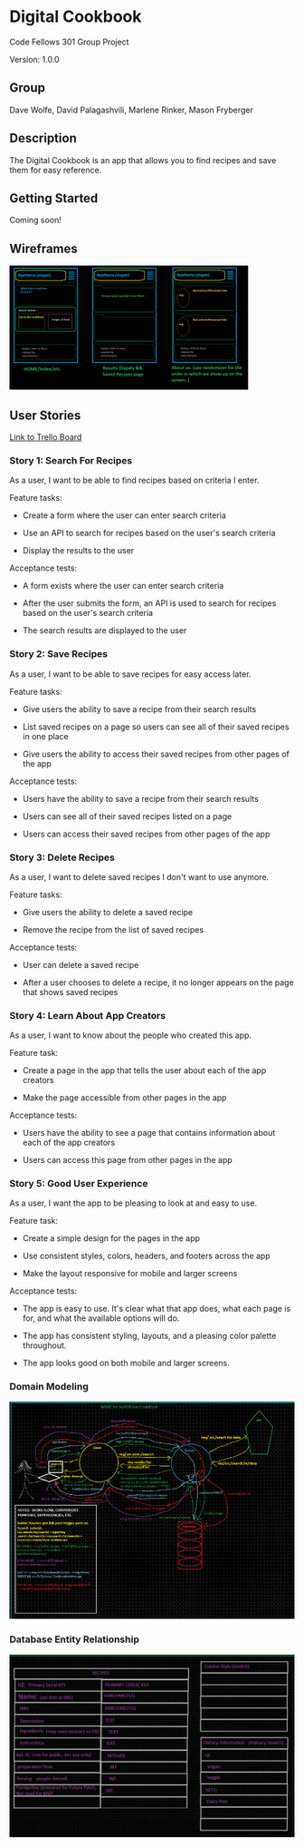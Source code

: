# Digital Cookbook
Code Fellows 301 Group Project

Version: 1.0.0

## Group
Dave Wolfe, David Palagashvili, Marlene Rinker, Mason Fryberger

## Description
The Digital Cookbook is an app that allows you to find recipes and save them for easy reference.

## Getting Started
<!-- TODO: as app is developed, explain setup here - packages to install, what to put in the .env file, what API is used and if you need a key, maybe other things -->

Coming soon!

## Wireframes

![WireFrame](public/styles/imgs/final-wireframe.PNG)


## User Stories
[Link to Trello Board](https://trello.com/b/ZByT6NRl/super-cookbook)

### Story 1: Search For Recipes

As a user, I want to be able to find recipes based on criteria I enter.

Feature tasks: 

- Create a form where the user can enter search criteria

- Use an API to search for recipes based on the user's search criteria

- Display the results to the user

Acceptance tests:

- A form exists where the user can enter search criteria

- After the user submits the form, an API is used to search for recipes based on the user's search criteria

- The search results are displayed to the user


### Story 2: Save Recipes

As a user, I want to be able to save recipes for easy access later.

Feature tasks:
- Give users the ability to save a recipe from their search results

- List saved recipes on a page so users can see all of their saved recipes in one place

- Give users the ability to access their saved recipes from other pages of the app

Acceptance tests:
- Users have the ability to save a recipe from their search results

- Users can see all of their saved recipes listed on a page

- Users can access their saved recipes from other pages of the app

### Story 3: Delete Recipes

As a user, I want to delete saved recipes I don't want to use anymore.

Feature tasks:

- Give users the ability to delete a saved recipe

- Remove the recipe from the list of saved recipes

Acceptance tests:

- User can delete a saved recipe

- After a user chooses to delete a recipe, it no longer appears on the page that shows saved recipes

### Story 4: Learn About App Creators

As a user, I want to know about the people who created this app.

Feature task:
 - Create a page in the app that tells the user about each of the app creators

 - Make the page accessible from other pages in the app

Acceptance tests:

- Users have the ability to see a page that contains information about each of the app creators

 - Users can access this page from other pages in the app


### Story 5: Good User Experience

As a user, I want the app to be pleasing to look at and easy to use.

Feature task:
- Create a simple design for the pages in the app

- Use consistent styles, colors, headers, and footers across the app

- Make the layout responsive for mobile and larger screens

Acceptance tests:

- The app is easy to use. It's clear what that app does, what each page is for, and what the available options will do.

- The app has consistent styling, layouts, and a pleasing color palette throughout.

- The app looks good on both mobile and larger screens.

### Domain Modeling

![WRRC-Domain-Model](public/styles/imgs/wrrc-superdex-cookbook.PNG)


### Database Entity Relationship

![Relational-Diagram-DB](public/styles/imgs/db-relational-dia.PNG)

